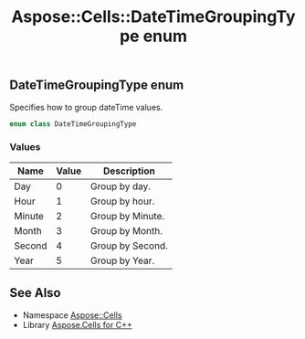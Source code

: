 ﻿---
title: Aspose::Cells::DateTimeGroupingType enum
linktitle: DateTimeGroupingType
second_title: Aspose.Cells for C++ API Reference
description: 'Aspose::Cells::DateTimeGroupingType enum. Specifies how to group dateTime values in C++.'
type: docs
weight: 19100
url: /cpp/aspose.cells/datetimegroupingtype/
---
## DateTimeGroupingType enum


Specifies how to group dateTime values.

```cpp
enum class DateTimeGroupingType
```

### Values

| Name | Value | Description |
| --- | --- | --- |
| Day | 0 | Group by day. |
| Hour | 1 | Group by hour. |
| Minute | 2 | Group by Minute. |
| Month | 3 | Group by Month. |
| Second | 4 | Group by Second. |
| Year | 5 | Group by Year. |

## See Also

* Namespace [Aspose::Cells](../)
* Library [Aspose.Cells for C++](../../)
